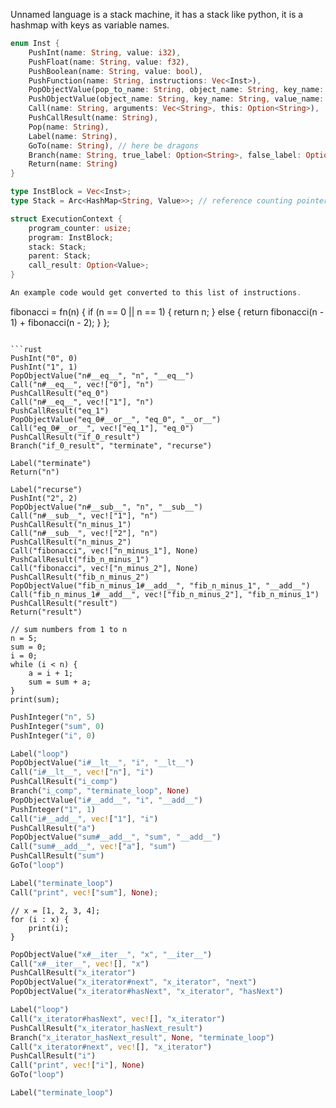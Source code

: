 Unnamed language is a stack machine, it has a stack like python, it is a hashmap with keys as variable names.

```rust
enum Inst {
    PushInt(name: String, value: i32),
    PushFloat(name: String, value: f32),
    PushBoolean(name: String, value: bool),
    PushFunction(name: String, instructions: Vec<Inst>),
    PopObjectValue(pop_to_name: String, object_name: String, key_name: String),
    PushObjectValue(object_name: String, key_name: String, value_name: String),
    Call(name: String, arguments: Vec<String>, this: Option<String>),
    PushCallResult(name: String),
    Pop(name: String),
    Label(name: String),
    GoTo(name: String), // here be dragons
    Branch(name: String, true_label: Option<String>, false_label: Option<String>),
    Return(name: String)
}
```

```rust
type InstBlock = Vec<Inst>;
type Stack = Arc<HashMap<String, Value>>; // reference counting pointer to a hash map

struct ExecutionContext {
    program_counter: usize;
    program: InstBlock;
    stack: Stack;
    parent: Stack;
    call_result: Option<Value>;
}

An example code would get converted to this list of instructions.
```
fibonacci = fn(n) {
    if (n == 0 || n == 1) {
        return n;
    } else {
        return fibonacci(n - 1) + fibonacci(n - 2);
    }
};
```

```rust
PushInt("0", 0)
PushInt("1", 1)
PopObjectValue("n#__eq__", "n", "__eq__")
Call("n#__eq__", vec!["0"], "n")
PushCallResult("eq_0")
Call("n#__eq__", vec!["1"], "n")
PushCallResult("eq_1")
PopObjectValue("eq_0#__or__", "eq_0", "__or__")
Call("eq_0#__or__", vec!["eq_1"], "eq_0")
PushCallResult("if_0_result")
Branch("if_0_result", "terminate", "recurse")

Label("terminate")
Return("n")

Label("recurse")
PushInt("2", 2)
PopObjectValue("n#__sub__", "n", "__sub__")
Call("n#__sub__", vec!["1"], "n")
PushCallResult("n_minus_1")
Call("n#__sub__", vec!["2"], "n")
PushCallResult("n_minus_2")
Call("fibonacci", vec!["n_minus_1"], None)
PushCallResult("fib_n_minus_1")
Call("fibonacci", vec!["n_minus_2"], None)
PushCallResult("fib_n_minus_2")
PopObjectValue("fib_n_minus_1#__add__", "fib_n_minus_1", "__add__")
Call("fib_n_minus_1#__add__", vec!["fib_n_minus_2"], "fib_n_minus_1")
PushCallResult("result")
Return("result")
```

```
// sum numbers from 1 to n
n = 5;
sum = 0;
i = 0;
while (i < n) {
    a = i + 1;
    sum = sum + a;
}
print(sum);
```

```rust
PushInteger("n", 5)
PushInteger("sum", 0)
PushInteger("i", 0)

Label("loop")
PopObjectValue("i#__lt__", "i", "__lt__")
Call("i#__lt__", vec!["n"], "i")
PushCallResult("i_comp")
Branch("i_comp", "terminate_loop", None)
PopObjectValue("i#__add__", "i", "__add__")
PushInteger("1", 1)
Call("i#__add__", vec!["1"], "i")
PushCallResult("a")
PopObjectValue("sum#__add__", "sum", "__add__")
Call("sum#__add__", vec!["a"], "sum")
PushCallResult("sum")
GoTo("loop")

Label("terminate_loop")
Call("print", vec!["sum"], None);
```

```
// x = [1, 2, 3, 4];
for (i : x) {
    print(i);
}
```

```rust
PopObjectValue("x#__iter__", "x", "__iter__")
Call("x#__iter__", vec![], "x")
PushCallResult("x_iterator")
PopObjectValue("x_iterator#next", "x_iterator", "next")
PopObjectValue("x_iterator#hasNext", "x_iterator", "hasNext")

Label("loop")
Call("x_iterator#hasNext", vec![], "x_iterator")
PushCallResult("x_iterator_hasNext_result")
Branch("x_iterator_hasNext_result", None, "terminate_loop")
Call("x_iterator#next", vec![], "x_iterator")
PushCallResult("i")
Call("print", vec!["i"], None)
GoTo("loop")

Label("terminate_loop")